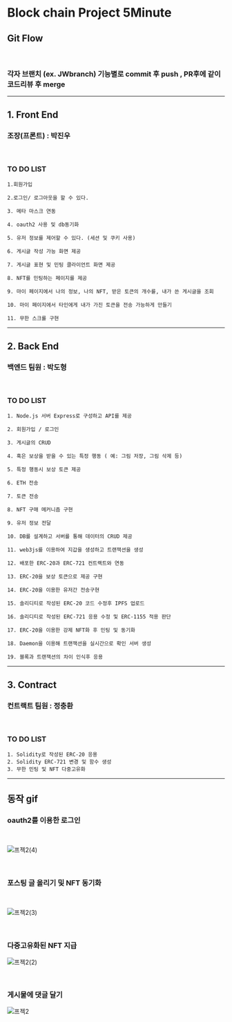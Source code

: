 # Block chain Project 5Minute


## Git Flow

<br>

### 각자 브랜치 (ex. JWbranch) 기능별로 commit 후 push , PR후에 같이 코드리뷰 후 merge

----------------------------------------------------------------

## 1. Front End

### 조장(프론트) : 박진우 

<br>

### TO DO LIST

```
1.회원가입

2.로그인/ 로그아웃을 할 수 있다.

3. 메타 마스크 연동

4. oauth2 사용 및 db동기화

5. 유저 정보를 제어할 수 있다. (세션 및 쿠키 사용)

6. 게시글 작성 가능 화면 제공

7. 게시글 표현 및 민팅 클라이언트 화면 제공

8. NFT를 민팅하는 페이지를 제공

9. 마이 페이지에서 나의 정보, 나의 NFT, 받은 토큰의 개수를, 내가 쓴 게시글을 조회

10. 마이 페이지에서 타인에게 내가 가진 토큰을 전송 가능하게 만들기

11. 무한 스크롤 구현
```
------------------------------------------------------------

## 2. Back End

### 백엔드 팀원 : 박도형

<br>

### TO DO LIST
```
1. Node.js 서버 Express로 구성하고 API를 제공 

2. 회원가입 / 로그인

3. 게시글의 CRUD

4. 혹은 보상을 받을 수 있는 특정 행동 ( 예: 그림 저장, 그림 삭제 등)

5. 특정 행동시 보상 토큰 제공

6. ETH 전송

7. 토큰 전송 

8. NFT 구매 메커니즘 구현

9. 유저 정보 전달

10. DB를 설계하고 서버를 통해 데이터의 CRUD 제공

11. web3js를 이용하여 지갑을 생성하고 트랜잭션을 생성

12. 배포한 ERC-20과 ERC-721 컨트랙트와 연동

13. ERC-20을 보상 토큰으로 제공 구현

14. ERC-20을 이용한 유저간 전송구현

15. 솔리디티로 작성된 ERC-20 코드 수정후 IPFS 업로드

16. 솔리디티로 작성된 ERC-721 응용 수정 및 ERC-1155 적용 판단

17. ERC-20을 이용한 강제 NFT화 후 민팅 및 동기화

18. Daemon을 이용해 트랜잭션을 실시간으로 확인 서버 생성

19. 블록과 트랜잭션의 차이 인식후 응용
```

------------------------------------------------------------------------

## 3. Contract

### 컨트랙트 팀원 : 정충환

<br>

### TO DO LIST
```
1. Solidity로 작성된 ERC-20 응용
2. Solidity ERC-721 변경 및 함수 생성
3. 무한 민팅 및 NFT 다중고유화
```

---------------------------------------------------------------


## 동작 gif

### oauth2를 이용한 로그인

<br>

![프젝2(4)](https://github.com/pdhyeong/Project-5Miniute/assets/71219602/3e015f58-a1b8-4b6c-ac2d-5e1ae9cc9af4)

<br>

### 포스팅 글 올리기 및 NFT 동기화

<br>

![프젝2(3)](https://github.com/pdhyeong/Project-5Miniute/assets/71219602/48300da7-c766-42e5-9530-b61e850ebed4)

<br>

### 다중고유화된 NFT 지급

![프젝2(2)](https://github.com/pdhyeong/Project-5Miniute/assets/71219602/a2830933-2b89-4c6e-908d-39fdfb6768af)

<br>

### 게시물에 댓글 달기

![프젝2](https://github.com/pdhyeong/Project-5Miniute/assets/71219602/1bd36aac-d4d9-4d87-a449-2771e43e1a4f)

